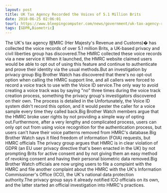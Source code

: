 ```yaml
---
layout: post
title: UK Tax Agency Recorded the Voices of 5.1 Million Brits
date: 2018-06-25 02:06:01
tourl: https://www.bleepingcomputer.com/news/government/uk-tax-agency-recorded-the-voices-of-51-million-brits/
tags: [GDPR,Biometric]
---
```

The UK's tax agency 桯MRC (Her Majesty's Revenue and Customs)� has collected the voice records of over 5.1 million Brits, a UK-based privacy and civil liberties group has discovered.The HMRC collected these voice records via a new service it When it launched, the HMRC website claimed users would be able to opt out of using this feature and continue to authenticate and prove their identity via the usual methods.But an investigation by privacy group Big Brother Watch has discovered that there's no opt-out option when calling the HMRC support line, and all callers were forced to record a voice track to use with the Voice ID service.The only way to avoid creating a voice track was by saying "no" three times during the voice track creation process, something the privacy group's investigators discovered on their own. The process is detailed in the Unfortunately, the Voice ID system didn't record this option, and it would pester the caller for a voice sample every time they called back.Big Brother Watch members argue that the HMRC broke user rights by not providing a simple way of opting out.Furthermore, after a very lengthy and complicated process, users can only opt out from using voice recognition for the authentication process, but users can't have their voice patterns removed from HMRC's database.Big Brother Watch says it filed freedom of information (FOIA) requests, but HMRC officials The privacy group argues that HMRC is in clear violation of GDPR (an EU user privacy directive that's been enacted in the UK) by not prompting Brits for active consent and by not giving them an easy method of revoking consent and having their personal biometric data removed.Big Brother Watch officials are now urging users to file a complaint with the HMRC and file another complaint about the HMRC with the UK's Information Commissioner's Office (ICO), the UK's national data protection authority.The privacy group says it already notified ICO officials on its own, and the latter started an official investigation into HMRC's practices.